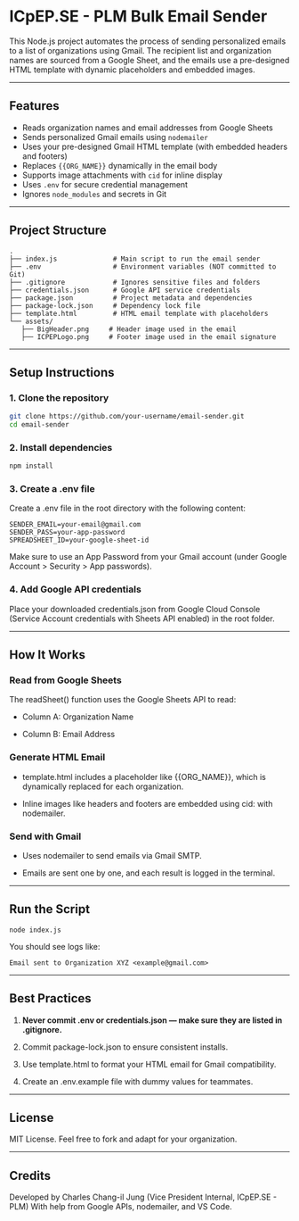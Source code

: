 # ICpEP.SE - PLM Bulk Email Sender

This Node.js project automates the process of sending personalized emails to a list of organizations using Gmail. The recipient list and organization names are sourced from a Google Sheet, and the emails use a pre-designed HTML template with dynamic placeholders and embedded images.

---

## Features

- Reads organization names and email addresses from Google Sheets
- Sends personalized Gmail emails using `nodemailer`
- Uses your pre-designed Gmail HTML template (with embedded headers and footers)
- Replaces `{{ORG_NAME}}` dynamically in the email body
- Supports image attachments with `cid` for inline display
- Uses `.env` for secure credential management
- Ignores `node_modules` and secrets in Git

---

## Project Structure

```
.
├── index.js              # Main script to run the email sender
├── .env                  # Environment variables (NOT committed to Git)
├── .gitignore            # Ignores sensitive files and folders
├── credentials.json      # Google API service credentials
├── package.json          # Project metadata and dependencies
├── package-lock.json     # Dependency lock file
├── template.html         # HTML email template with placeholders
└── assets/
   ├── BigHeader.png     # Header image used in the email
   ├── ICPEPLogo.png     # Footer image used in the email signature

```

---

## Setup Instructions

### 1. Clone the repository

```bash
git clone https://github.com/your-username/email-sender.git
cd email-sender
```

### 2. Install dependencies
```bash
npm install
```
### 3. Create a .env file
Create a .env file in the root directory with the following content:
```
SENDER_EMAIL=your-email@gmail.com
SENDER_PASS=your-app-password
SPREADSHEET_ID=your-google-sheet-id
```
Make sure to use an App Password from your Gmail account (under Google Account > Security > App passwords).

### 4. Add Google API credentials
Place your downloaded credentials.json from Google Cloud Console (Service Account credentials with Sheets API enabled) in the root folder.

---

## How It Works
### Read from Google Sheets
The readSheet() function uses the Google Sheets API to read:

- Column A: Organization Name

- Column B: Email Address

### Generate HTML Email
- template.html includes a placeholder like {{ORG_NAME}}, which is dynamically replaced for each organization.

- Inline images like headers and footers are embedded using cid: with nodemailer.

### Send with Gmail
- Uses nodemailer to send emails via Gmail SMTP.

- Emails are sent one by one, and each result is logged in the terminal.

---

## Run the Script
```
node index.js
```

You should see logs like:
```
Email sent to Organization XYZ <example@gmail.com>
```

---

## Best Practices
1. **Never commit .env or credentials.json — make sure they are listed in .gitignore.**

2. Commit package-lock.json to ensure consistent installs.

3. Use template.html to format your HTML email for Gmail compatibility.

4. Create an .env.example file with dummy values for teammates.

---

## License
MIT License. Feel free to fork and adapt for your organization.

---

## Credits
Developed by Charles Chang-il Jung (Vice President Internal, ICpEP.SE - PLM)
With help from Google APIs, nodemailer, and VS Code.
